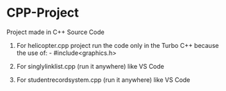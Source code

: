 # CPP-Project
Project made in C++ Source Code

1. For helicopter.cpp project run the code only in the Turbo C++ 
   because the use of: -
   #include<graphics.h>

2. For singlylinklist.cpp (run it anywhere)
   like VS Code

3. For studentrecordsystem.cpp (run it anywhere)
   like VS Code
